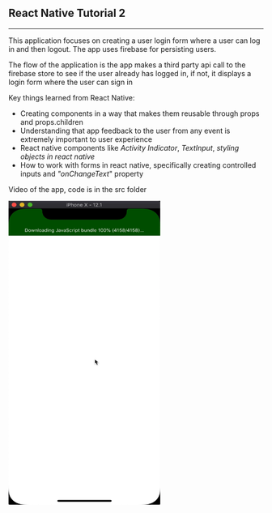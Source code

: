 ## React Native Tutorial 2

<hr>

This application focuses on creating a user login form where a user can log in and then logout. The app uses firebase for persisting users.

The flow of the application is the app makes a third party api call to the firebase store to see if the user already has logged in, if not, it displays a login form where the user can sign in

Key things learned from React Native:

- Creating components in a way that makes them reusable through props and props.children
- Understanding that app feedback to the user from any event is extremely important to user experience
- React native components like _Activity Indicator_, _TextInput_, _styling objects in react native_
- How to work with forms in react native, specifically creating controlled inputs and _"onChangeText_" property

Video of the app, code is in the src folder

<img  src="./src/assets/auth.gif" height=600 width=300/>
